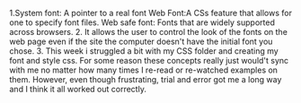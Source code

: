 1.System font: A pointer to a real font Web Font:A CSs feature that allows for one to specify font files. Web safe font: Fonts that are widely supported across browsers.
2. It allows the user to control the look of the fonts on the web page even if the site the computer doesn't have the initial font you chose.
3. This week i struggled a bit with my CSS folder and creating my font and style css. For some reason these concepts really just would't sync with me no matter how many times I re-read or re-watched examples on them. However, even though frustrating, trial and error got me a long way and I think it all worked out correctly. 
